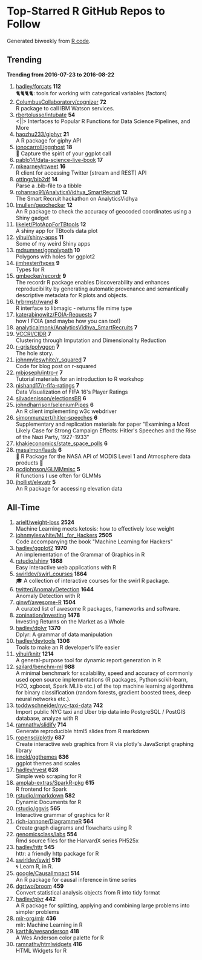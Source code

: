 # Top-Starred R GitHub Repos to Follow

Generated biweekly from [R code](https://github.com/qinwf/awesome-R/blob/master/trending_repo.R).

## Trending

**Trending from 2016-07-23 to 2016-08-22**

1. [hadley/forcats](https://github.com/hadley/forcats) **112**<br/>🐈🐈🐈🐈: tools for working with categorical variables (factors) 
1. [ColumbusCollaboratory/cognizer](https://github.com/ColumbusCollaboratory/cognizer) **72**<br/>R package to call IBM Watson services.
1. [rbertolusso/intubate](https://github.com/rbertolusso/intubate) **54**<br/><||> Interfaces to Popular R Functions for Data Science Pipelines, and More
1. [haozhu233/giphyr](https://github.com/haozhu233/giphyr) **21**<br/>A R package for giphy API
1. [jonocarroll/ggghost](https://github.com/jonocarroll/ggghost) **18**<br/>:ghost: Capture the spirit of your ggplot call
1. [pablo14/data-science-live-book](https://github.com/pablo14/data-science-live-book) **17**<br/>
1. [mkearney/rtweet](https://github.com/mkearney/rtweet) **16**<br/>R client for accessing Twitter [stream and REST] API
1. [ottlngr/bib2df](https://github.com/ottlngr/bib2df) **14**<br/>Parse a .bib-file to a tibble
1. [rohanrao91/AnalyticsVidhya_SmartRecruit](https://github.com/rohanrao91/AnalyticsVidhya_SmartRecruit) **12**<br/>The Smart Recruit hackathon on AnalyticsVidhya
1. [lmullen/geochecker](https://github.com/lmullen/geochecker) **12**<br/>An R package to check the accuracy of geocoded coordinates using a Shiny gadget
1. [likelet/PlotAppForTBtools](https://github.com/likelet/PlotAppForTBtools) **12**<br/>A shiny app for TBtools data plot
1. [yihui/shiny-apps](https://github.com/yihui/shiny-apps) **11**<br/>Some of my weird Shiny apps
1. [mdsumner/ggpolypath](https://github.com/mdsumner/ggpolypath) **10**<br/>Polygons with holes for ggplot2
1. [jimhester/types](https://github.com/jimhester/types) **9**<br/>Types for R
1. [gmbecker/recordr](https://github.com/gmbecker/recordr) **9**<br/>The recordr R package enables Discoverability and enhances reproducibility by generating automatic provenance and semantically descriptive metadata for R plots and objects.
1. [hrbrmstr/wand](https://github.com/hrbrmstr/wand) **8**<br/>R interface to libmagic - returns file mime type
1. [katerabinowitz/FOIA-Requests](https://github.com/katerabinowitz/FOIA-Requests) **7**<br/>how I FOIA (and maybe how you can too!)
1. [analyticalmonk/AnalyticsVidhya_SmartRecruits](https://github.com/analyticalmonk/AnalyticsVidhya_SmartRecruits) **7**<br/>
1. [VCCRI/CIDR](https://github.com/VCCRI/CIDR) **7**<br/>Clustering through Imputation and Dimensionality Reduction
1. [r-gris/polyggon](https://github.com/r-gris/polyggon) **7**<br/>The hole story. 
1. [johnmyleswhite/r_squared](https://github.com/johnmyleswhite/r_squared) **7**<br/>Code for blog post on r-squared
1. [mbjoseph/intro-r](https://github.com/mbjoseph/intro-r) **7**<br/>Tutorial materials for an introduction to R workshop
1. [nishand17/r-fifa-ratings](https://github.com/nishand17/r-fifa-ratings) **7**<br/>Data Visualization of FIFA 16's Player Ratings
1. [silvadenisson/electionsBR](https://github.com/silvadenisson/electionsBR) **6**<br/>
1. [johndharrison/seleniumPipes](https://github.com/johndharrison/seleniumPipes) **6**<br/>An R client implementing w3c webdriver
1. [simonmunzert/hitler-speeches](https://github.com/simonmunzert/hitler-speeches) **6**<br/>Supplementary and replication materials for paper "Examining a Most Likely Case for Strong Campaign Effects: Hitler's Speeches and the Rise of the Nazi Party, 1927-1933"
1. [khakieconomics/state_space_polls](https://github.com/khakieconomics/state_space_polls) **6**<br/>
1. [masalmon/laads](https://github.com/masalmon/laads) **6**<br/>:rocket: R Package for the NASA API of MODIS Level 1 and Atmosphere data products :rocket:
1. [pcdjohnson/GLMMmisc](https://github.com/pcdjohnson/GLMMmisc) **5**<br/>R functions I use often for GLMMs
1. [jhollist/elevatr](https://github.com/jhollist/elevatr) **5**<br/>An R package for accessing elevation data


## All-Time

1. [arielf/weight-loss](https://github.com/arielf/weight-loss) **2524**<br/>Machine Learning meets  ketosis: how to effectively lose weight
1. [johnmyleswhite/ML_for_Hackers](https://github.com/johnmyleswhite/ML_for_Hackers) **2505**<br/>Code accompanying the book "Machine Learning for Hackers"
1. [hadley/ggplot2](https://github.com/hadley/ggplot2) **1970**<br/>An implementation of the Grammar of Graphics in R
1. [rstudio/shiny](https://github.com/rstudio/shiny) **1868**<br/>Easy interactive web applications with R
1. [swirldev/swirl_courses](https://github.com/swirldev/swirl_courses) **1864**<br/>:mortar_board: A collection of interactive courses for the swirl R package.
1. [twitter/AnomalyDetection](https://github.com/twitter/AnomalyDetection) **1644**<br/>Anomaly Detection with R
1. [qinwf/awesome-R](https://github.com/qinwf/awesome-R) **1504**<br/>A curated list of awesome R packages, frameworks and software.
1. [zonination/investing](https://github.com/zonination/investing) **1478**<br/>Investing Returns on the Market as a Whole
1. [hadley/dplyr](https://github.com/hadley/dplyr) **1370**<br/>Dplyr: A grammar of data manipulation
1. [hadley/devtools](https://github.com/hadley/devtools) **1306**<br/>Tools to make an R developer's life easier
1. [yihui/knitr](https://github.com/yihui/knitr) **1214**<br/>A general-purpose tool for dynamic report generation in R
1. [szilard/benchm-ml](https://github.com/szilard/benchm-ml) **988**<br/>A minimal benchmark for scalability, speed and accuracy of commonly used open source implementations (R packages, Python scikit-learn, H2O, xgboost, Spark MLlib etc.) of the top machine learning algorithms for binary classification (random forests, gradient boosted trees, deep neural networks etc.).
1. [toddwschneider/nyc-taxi-data](https://github.com/toddwschneider/nyc-taxi-data) **742**<br/>Import public NYC taxi and Uber trip data into PostgreSQL / PostGIS database, analyze with R
1. [ramnathv/slidify](https://github.com/ramnathv/slidify) **714**<br/>Generate reproducible html5 slides from R markdown
1. [ropensci/plotly](https://github.com/ropensci/plotly) **687**<br/>Create interactive web graphics from R via plotly's JavaScript graphing library
1. [jrnold/ggthemes](https://github.com/jrnold/ggthemes) **636**<br/>ggplot themes and scales
1. [hadley/rvest](https://github.com/hadley/rvest) **628**<br/>Simple web scraping for R
1. [amplab-extras/SparkR-pkg](https://github.com/amplab-extras/SparkR-pkg) **615**<br/>R frontend for Spark
1. [rstudio/rmarkdown](https://github.com/rstudio/rmarkdown) **582**<br/>Dynamic Documents for R
1. [rstudio/ggvis](https://github.com/rstudio/ggvis) **565**<br/>Interactive grammar of graphics for R
1. [rich-iannone/DiagrammeR](https://github.com/rich-iannone/DiagrammeR) **564**<br/>Create graph diagrams and flowcharts using R
1. [genomicsclass/labs](https://github.com/genomicsclass/labs) **554**<br/>Rmd source files for the HarvardX series PH525x
1. [hadley/httr](https://github.com/hadley/httr) **545**<br/>httr: a friendly http package for R
1. [swirldev/swirl](https://github.com/swirldev/swirl) **519**<br/>:cyclone: Learn R, in R.
1. [google/CausalImpact](https://github.com/google/CausalImpact) **514**<br/>An R package for causal inference in time series
1. [dgrtwo/broom](https://github.com/dgrtwo/broom) **459**<br/>Convert statistical analysis objects from R into tidy format
1. [hadley/plyr](https://github.com/hadley/plyr) **442**<br/>A R package for splitting, applying and combining large problems into simpler problems
1. [mlr-org/mlr](https://github.com/mlr-org/mlr) **436**<br/>mlr: Machine Learning in R 
1. [karthik/wesanderson](https://github.com/karthik/wesanderson) **418**<br/>A Wes Anderson color palette for R
1. [ramnathv/htmlwidgets](https://github.com/ramnathv/htmlwidgets) **416**<br/>HTML Widgets for R


